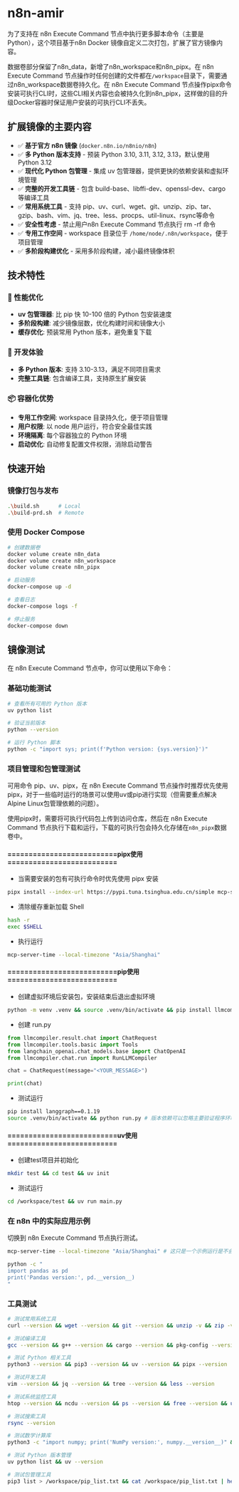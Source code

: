# n8n-amir

为了支持在 n8n Execute Command 节点中执行更多脚本命令（主要是Python），这个项目基于n8n Docker 镜像自定义二次打包，扩展了官方镜像内容。

数据卷部分保留了n8n_data，新增了n8n_workspace和n8n_pipx。在 n8n Execute Command 节点操作时任何创建的文件都在`/workspace`目录下，需要通过n8n_workspace数据卷持久化。在 n8n Execute Command 节点操作pipx命令安装可执行CLI时，这些CLI相关内容也会被持久化到n8n_pipx，这样做的目的升级Docker容器时保证用户安装的可执行CLI不丢失。

## 扩展镜像的主要内容

- ✅ **基于官方 n8n 镜像** (`docker.n8n.io/n8nio/n8n`)
- ✅ **多 Python 版本支持** - 预装 Python 3.10, 3.11, 3.12, 3.13，默认使用 Python 3.12
- ✅ **现代化 Python 包管理** - 集成 uv 包管理器，提供更快的依赖安装和虚拟环境管理
- ✅ **完整的开发工具链** - 包含 build-base、libffi-dev、openssl-dev、cargo 等编译工具
- ✅ **常用系统工具** - 支持 pip、uv、curl、wget、git、unzip、zip、tar、gzip、bash、vim、jq、tree、less、procps、util-linux、rsync等命令
- ✅ **安全性考虑** - 禁止用户n8n Execute Command 节点执行 rm -rf 命令
- ✅ **专用工作空间** - workspace 目录位于 `/home/node/.n8n/workspace`，便于项目管理
- ✅ **多阶段构建优化** - 采用多阶段构建，减小最终镜像体积

## 技术特性

### 🚀 性能优化
- **uv 包管理器**: 比 pip 快 10-100 倍的 Python 包安装速度
- **多阶段构建**: 减少镜像层数，优化构建时间和镜像大小
- **缓存优化**: 预装常用 Python 版本，避免重复下载

### 🔧 开发体验
- **多 Python 版本**: 支持 3.10-3.13，满足不同项目需求
- **完整工具链**: 包含编译工具，支持原生扩展安装

### 📦 容器化优势
- **专用工作空间**: workspace 目录持久化，便于项目管理
- **用户权限**: 以 node 用户运行，符合安全最佳实践
- **环境隔离**: 每个容器独立的 Python 环境
- **启动优化**: 自动修复配置文件权限，消除启动警告

## 快速开始

### 镜像打包与发布

```bash
.\build.sh      # Local
.\build-prd.sh  # Remote
```

### 使用 Docker Compose

```bash
# 创建数据卷
docker volume create n8n_data
docker volume create n8n_workspace
docker volume create n8n_pipx

# 启动服务
docker-compose up -d

# 查看日志
docker-compose logs -f

# 停止服务
docker-compose down
```

## 镜像测试

在 n8n Execute Command 节点中，你可以使用以下命令：

### 基础功能测试

```bash
# 查看所有可用的 Python 版本
uv python list

# 验证当前版本
python --version

# 运行 Python 脚本
python -c "import sys; print(f'Python version: {sys.version}')"
```

### 项目管理和包管理测试

可用命令 pip、uv、pipx，在 n8n Execute Command 节点操作时推荐优先使用pipx，对于一些临时运行的场景可以使用uv或pip进行实现（但需要重点解决Alpine Linux包管理依赖的问题）。

使用pipx时，需要将可执行代码包上传到访问仓库，然后在 n8n Execute Command 节点执行下载和运行，下载的可执行包会持久化存储在`n8n_pipx`数据卷中。

#### ==========================pipx使用==========================

- 当需要安装的包有可执行命令时优先使用 pipx 安装

```bash
pipx install --index-url https://pypi.tuna.tsinghua.edu.cn/simple mcp-server-time
```

- 清除缓存重新加载 Shell

```bash
hash -r
exec $SHELL
```

- 执行运行
```bash
mcp-server-time --local-timezone "Asia/Shanghai"
```

#### ==========================pip使用==========================

- 创建虚拟环境后安装包，安装结束后退出虚拟环境

```bash
python -m venv .venv && source .venv/bin/activate && pip install llmcompiler --index-url https://pypi.tuna.tsinghua.edu.cn/simple && deactivate
```

- 创建 run.py

```python
from llmcompiler.result.chat import ChatRequest
from llmcompiler.tools.basic import Tools
from langchain_openai.chat_models.base import ChatOpenAI
from llmcompiler.chat.run import RunLLMCompiler

chat = ChatRequest(message="<YOUR_MESSAGE>")

print(chat)
```

- 测试运行

```bash
pip install langgraph==0.1.19
source .venv/bin/activate && python run.py # 版本依赖可以忽略主要验证程序环境安装方式
```

#### ==========================uv使用==========================

- 创建test项目并初始化

```bash
mkdir test && cd test && uv init
```

- 测试运行

```bash
cd /workspace/test && uv run main.py
```

### 在 n8n 中的实际应用示例

切换到 n8n Execute Command 节点执行测试。

```bash
mcp-server-time --local-timezone "Asia/Shanghai" # 这只是一个示例运行是不会返回结果会一直显示加载，说明CLI安装正常
```

```bash
python -c "
import pandas as pd
print('Pandas version:', pd.__version__)
"
```

### 工具测试

```bash
# 测试常用系统工具
curl --version && wget --version && git --version && unzip -v && zip -v && tar --version && gzip --version && bash --version

# 测试编译工具
gcc --version && g++ --version && cargo --version && pkg-config --version

# 测试 Python 相关工具
python3 --version && pip3 --version && uv --version && pipx --version

# 测试开发工具
vim --version && jq --version && tree --version && less --version

# 测试系统监控工具
htop --version && ncdu --version && ps --version && free --version && uptime --version

# 测试搜索工具
rsync --version

# 测试数学计算库
python3 -c "import numpy; print('NumPy version:', numpy.__version__)" && python3 -c "import pandas; print('Pandas version:', pandas.__version__)"

# 测试 Python 版本管理
uv python list && uv --version

# 测试包管理工具
pip3 list > /workspace/pip_list.txt && cat /workspace/pip_list.txt | head -100
```



